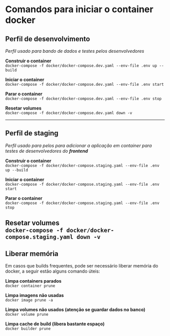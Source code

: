 # Comandos para iniciar o container docker

## Perfil de desenvolvimento  
*Perfil usado para bando de dados e testes pelos desenvolvedores*  
  
**Construir o container**  
`docker-compose -f docker/docker-compose.dev.yaml --env-file .env up --build`

**Iniciar o container**  
`docker-compose -f docker/docker-compose.dev.yaml --env-file .env start`

**Parar o container**  
`docker-compose -f docker/docker-compose.dev.yaml --env-file .env stop`
  
**Resetar volumes**  
`docker-compose -f docker/docker-compose.dev.yaml down -v`

---

## Perfil de staging
*Perfil usado para pelos para adicionar a aplicação em container para testes de desenvolvedores do **frontend***

**Construir o container**  
`docker-compose -f docker/docker-compose.staging.yaml --env-file .env up --build`

**Iniciar o container**  
`docker-compose -f docker/docker-compose.staging.yaml --env-file .env start`

**Parar o container**  
`docker-compose -f docker/docker-compose.staging.yaml --env-file .env stop`

**Resetar volumes**  
`docker-compose -f docker/docker-compose.staging.yaml down -v`
---

## Liberar memória  
Em casos que builds frequentes, pode ser necessário liberar memória do docker, a seguir estão alguns comando úteis:  

**Limpa containers parados**  
`docker container prune`  

**Limpa imagens não usadas**  
`docker image prune -a`  

**Limpa volumes não usados (atenção se guardar dados no banco)**  
`docker volume prune`  

**Limpa cache de build (libera bastante espaço)**  
`docker builder prune`  
